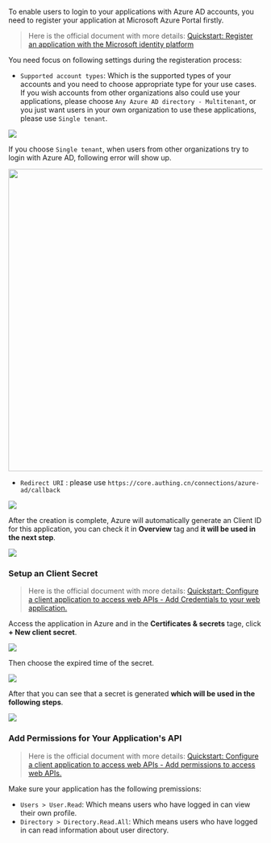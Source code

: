 <IntegrationDetailCard title="Register an Application in Azure Active Directory">

To enable users to login to your applications with Azure AD accounts, you need to register your application at Microsoft Azure Portal firstly.

> Here is the official document with more details: [Quickstart: Register an application with the Microsoft identity platform](https://docs.microsoft.com/en-us/azure/active-directory/develop/quickstart-register-app)

You need focus on following settings during the registeration process:

- `Supported account types`: Which is the supported types of your accounts and you need to choose appropriate type for your use cases. If you wish accounts from other organizations also could use your applications, please choose `Any Azure AD directory - Multitenant`, or you just want users in your own organization to use these applications, please use `Single tenant`.

![](https://cdn.authing.cn/blog/20201105140559.png)

If you choose `Single tenant`, when users from other organizations try to login with Azure AD, following error will show up.

<img src="https://cdn.authing.cn/blog/20201105161637.png" height="600px"></img>

- `Redirect URI` : please use `https://core.authing.cn/connections/azure-ad/callback`

![](https://cdn.authing.cn/blog/20201105140910.png)

After the creation is complete, Azure will automatically generate an Client ID for this application, you can check it in **Overview** tag and **it will be used in the next step**.

![](https://cdn.authing.cn/blog/20201105141138.png)

### Setup an Client Secret

> Here is the official document with more details: [Quickstart: Configure a client application to access web APIs - Add Credentials to your web application.](https://docs.microsoft.com/en-us/azure/active-directory/develop/quickstart-configure-app-access-web-apis#add-credentials-to-your-web-application)

Access the application in Azure and in the **Certificates & secrets** tage, click **+ New client secret**.

![](https://cdn.authing.cn/blog/20201105141409.png)

Then choose the expired time of the secret.

![](https://cdn.authing.cn/blog/20201105141523.png)

After that you can see that a secret is generated **which will be used in the following steps**.

![](https://cdn.authing.cn/blog/20201105141557.png)

### Add Permissions for Your Application's API

> Here is the official document with more details: [Quickstart: Configure a client application to access web APIs - Add permissions to access web APIs.](https://docs.microsoft.com/en-us/azure/active-directory/develop/quickstart-configure-app-access-web-apis#add-permissions-to-access-web-apis)

Make sure your application has the following premissions:

- `Users > User.Read`: Which means users who have logged in can view their own profile.
- `Directory > Directory.Read.All`: Which means users who have logged in can read information about user directory.

</IntegrationDetailCard>
